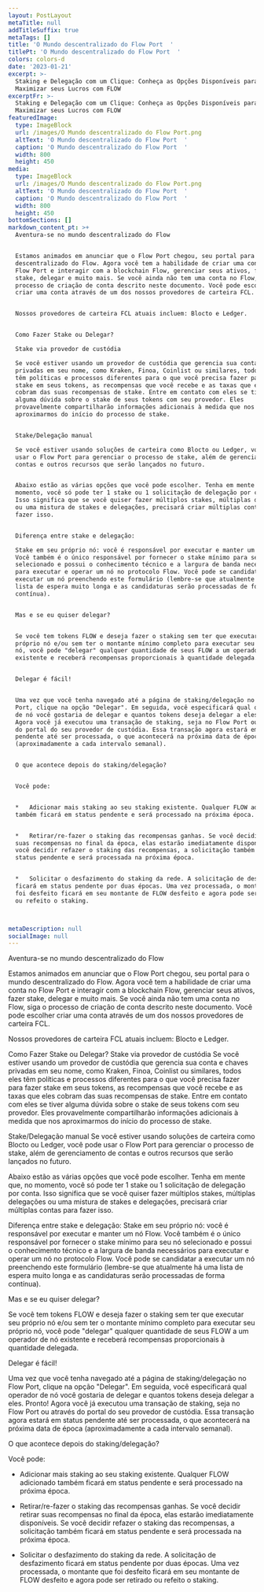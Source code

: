```yaml
---
layout: PostLayout
metaTitle: null
addTitleSuffix: true
metaTags: []
title: 'O Mundo descentralizado do Flow Port  '
titlePt: 'O Mundo descentralizado do Flow Port  '
colors: colors-d
date: '2023-01-21'
excerpt: >-
  Staking e Delegação com um Clique: Conheça as Opções Disponíveis para
  Maximizar seus Lucros com FLOW
excerptFr: >-
  Staking e Delegação com um Clique: Conheça as Opções Disponíveis para
  Maximizar seus Lucros com FLOW
featuredImage:
  type: ImageBlock
  url: /images/O Mundo descentralizado do Flow Port.png
  altText: 'O Mundo descentralizado do Flow Port  '
  caption: 'O Mundo descentralizado do Flow Port  '
  width: 800
  height: 450
media:
  type: ImageBlock
  url: /images/O Mundo descentralizado do Flow Port.png
  altText: 'O Mundo descentralizado do Flow Port  '
  caption: 'O Mundo descentralizado do Flow Port  '
  width: 800
  height: 450
bottomSections: []
markdown_content_pt: >+
  Aventura-se no mundo descentralizado do Flow


  Estamos animados em anunciar que o Flow Port chegou, seu portal para o mundo
  descentralizado do Flow. Agora você tem a habilidade de criar uma conta no
  Flow Port e interagir com a blockchain Flow, gerenciar seus ativos, fazer
  stake, delegar e muito mais. Se você ainda não tem uma conta no Flow, siga o
  processo de criação de conta descrito neste documento. Você pode escolher
  criar uma conta através de um dos nossos provedores de carteira FCL.


  Nossos provedores de carteira FCL atuais incluem: Blocto e Ledger.


  Como Fazer Stake ou Delegar?

  Stake via provedor de custódia

  Se você estiver usando um provedor de custódia que gerencia sua conta e chaves
  privadas em seu nome, como Kraken, Finoa, Coinlist ou similares, todos eles
  têm políticas e processos diferentes para o que você precisa fazer para fazer
  stake em seus tokens, as recompensas que você recebe e as taxas que eles
  cobram das suas recompensas de stake. Entre em contato com eles se tiver
  alguma dúvida sobre o stake de seus tokens com seu provedor. Eles
  provavelmente compartilharão informações adicionais à medida que nos
  aproximarmos do início do processo de stake.


  Stake/Delegação manual

  Se você estiver usando soluções de carteira como Blocto ou Ledger, você pode
  usar o Flow Port para gerenciar o processo de stake, além de gerenciamento de
  contas e outros recursos que serão lançados no futuro.


  Abaixo estão as várias opções que você pode escolher. Tenha em mente que, no
  momento, você só pode ter 1 stake ou 1 solicitação de delegação por conta.
  Isso significa que se você quiser fazer múltiplos stakes, múltiplas delegações
  ou uma mistura de stakes e delegações, precisará criar múltiplas contas para
  fazer isso.


  Diferença entre stake e delegação:

  Stake em seu próprio nó: você é responsável por executar e manter um nó Flow.
  Você também é o único responsável por fornecer o stake mínimo para seu nó
  selecionado e possui o conhecimento técnico e a largura de banda necessários
  para executar e operar um nó no protocolo Flow. Você pode se candidatar a
  executar um nó preenchendo este formulário (lembre-se que atualmente há uma
  lista de espera muito longa e as candidaturas serão processadas de forma
  contínua).


  Mas e se eu quiser delegar?


  Se você tem tokens FLOW e deseja fazer o staking sem ter que executar seu
  próprio nó e/ou sem ter o montante mínimo completo para executar seu próprio
  nó, você pode "delegar" qualquer quantidade de seus FLOW a um operador de nó
  existente e receberá recompensas proporcionais à quantidade delegada.


  Delegar é fácil!


  Uma vez que você tenha navegado até a página de staking/delegação no Flow
  Port, clique na opção "Delegar". Em seguida, você especificará qual operador
  de nó você gostaria de delegar e quantos tokens deseja delegar a eles. Pronto!
  Agora você já executou uma transação de staking, seja no Flow Port ou através
  do portal do seu provedor de custódia. Essa transação agora estará em status
  pendente até ser processada, o que acontecerá na próxima data de época
  (aproximadamente a cada intervalo semanal).


  O que acontece depois do staking/delegação?


  Você pode:


  *   Adicionar mais staking ao seu staking existente. Qualquer FLOW adicionado
  também ficará em status pendente e será processado na próxima época.


  *   Retirar/re-fazer o staking das recompensas ganhas. Se você decidir retirar
  suas recompensas no final da época, elas estarão imediatamente disponíveis. Se
  você decidir refazer o staking das recompensas, a solicitação também ficará em
  status pendente e será processada na próxima época.


  *   Solicitar o desfazimento do staking da rede. A solicitação de desfazimento
  ficará em status pendente por duas épocas. Uma vez processada, o montante que
  foi desfeito ficará em seu montante de FLOW desfeito e agora pode ser retirado
  ou refeito o staking.



metaDescription: null
socialImage: null
---
```

Aventura-se no mundo descentralizado do Flow

Estamos animados em anunciar que o Flow Port chegou, seu portal para o mundo descentralizado do Flow. Agora você tem a habilidade de criar uma conta no Flow Port e interagir com a blockchain Flow, gerenciar seus ativos, fazer stake, delegar e muito mais. Se você ainda não tem uma conta no Flow, siga o processo de criação de conta descrito neste documento. Você pode escolher criar uma conta através de um dos nossos provedores de carteira FCL.

Nossos provedores de carteira FCL atuais incluem: Blocto e Ledger.

Como Fazer Stake ou Delegar?
Stake via provedor de custódia
Se você estiver usando um provedor de custódia que gerencia sua conta e chaves privadas em seu nome, como Kraken, Finoa, Coinlist ou similares, todos eles têm políticas e processos diferentes para o que você precisa fazer para fazer stake em seus tokens, as recompensas que você recebe e as taxas que eles cobram das suas recompensas de stake. Entre em contato com eles se tiver alguma dúvida sobre o stake de seus tokens com seu provedor. Eles provavelmente compartilharão informações adicionais à medida que nos aproximarmos do início do processo de stake.

Stake/Delegação manual
Se você estiver usando soluções de carteira como Blocto ou Ledger, você pode usar o Flow Port para gerenciar o processo de stake, além de gerenciamento de contas e outros recursos que serão lançados no futuro.

Abaixo estão as várias opções que você pode escolher. Tenha em mente que, no momento, você só pode ter 1 stake ou 1 solicitação de delegação por conta. Isso significa que se você quiser fazer múltiplos stakes, múltiplas delegações ou uma mistura de stakes e delegações, precisará criar múltiplas contas para fazer isso.

Diferença entre stake e delegação:
Stake em seu próprio nó: você é responsável por executar e manter um nó Flow. Você também é o único responsável por fornecer o stake mínimo para seu nó selecionado e possui o conhecimento técnico e a largura de banda necessários para executar e operar um nó no protocolo Flow. Você pode se candidatar a executar um nó preenchendo este formulário (lembre-se que atualmente há uma lista de espera muito longa e as candidaturas serão processadas de forma contínua).

Mas e se eu quiser delegar?

Se você tem tokens FLOW e deseja fazer o staking sem ter que executar seu próprio nó e/ou sem ter o montante mínimo completo para executar seu próprio nó, você pode "delegar" qualquer quantidade de seus FLOW a um operador de nó existente e receberá recompensas proporcionais à quantidade delegada.

Delegar é fácil!

Uma vez que você tenha navegado até a página de staking/delegação no Flow Port, clique na opção "Delegar". Em seguida, você especificará qual operador de nó você gostaria de delegar e quantos tokens deseja delegar a eles. Pronto! Agora você já executou uma transação de staking, seja no Flow Port ou através do portal do seu provedor de custódia. Essa transação agora estará em status pendente até ser processada, o que acontecerá na próxima data de época (aproximadamente a cada intervalo semanal).

O que acontece depois do staking/delegação?

Você pode:

*   Adicionar mais staking ao seu staking existente. Qualquer FLOW adicionado também ficará em status pendente e será processado na próxima época.

*   Retirar/re-fazer o staking das recompensas ganhas. Se você decidir retirar suas recompensas no final da época, elas estarão imediatamente disponíveis. Se você decidir refazer o staking das recompensas, a solicitação também ficará em status pendente e será processada na próxima época.

*   Solicitar o desfazimento do staking da rede. A solicitação de desfazimento ficará em status pendente por duas épocas. Uma vez processada, o montante que foi desfeito ficará em seu montante de FLOW desfeito e agora pode ser retirado ou refeito o staking.

